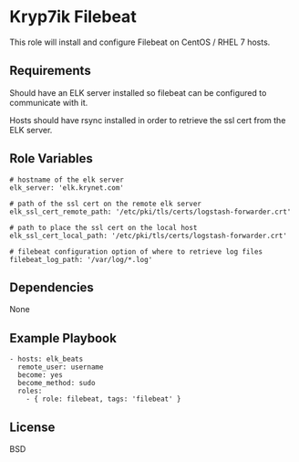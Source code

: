 Kryp7ik Filebeat
=========

This role will install and configure Filebeat on CentOS / RHEL 7 hosts.

Requirements
------------

Should have an ELK server installed so filebeat can be configured to communicate with it.

Hosts should have rsync installed in order to retrieve the ssl cert from the ELK server.

Role Variables
--------------

    # hostname of the elk server
    elk_server: 'elk.krynet.com'
    
    # path of the ssl cert on the remote elk server
    elk_ssl_cert_remote_path: '/etc/pki/tls/certs/logstash-forwarder.crt'
    
    # path to place the ssl cert on the local host
    elk_ssl_cert_local_path: '/etc/pki/tls/certs/logstash-forwarder.crt'
    
    # filebeat configuration option of where to retrieve log files
    filebeat_log_path: '/var/log/*.log'

Dependencies
------------

None

Example Playbook
----------------

    - hosts: elk_beats
      remote_user: username
      become: yes
      become_method: sudo
      roles:
        - { role: filebeat, tags: 'filebeat' }

License
-------

BSD

